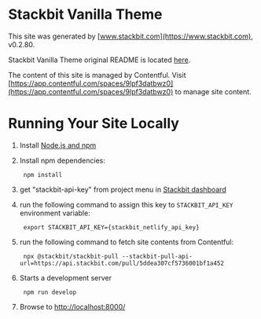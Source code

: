 # Stackbit Vanilla Theme

This site was generated by [www.stackbit.com](https://www.stackbit.com), v0.2.80.

Stackbit Vanilla Theme original README is located [here](./README.theme.md).

The content of this site is managed by Contentful. Visit [https://app.contentful.com/spaces/9lpf3datbwz0](https://app.contentful.com/spaces/9lpf3datbwz0) to manage site content.

# Running Your Site Locally

1. Install [Node.js and npm](https://nodejs.org/en/)

1. Install npm dependencies:

        npm install

1. get "stackbit-api-key" from project menu in [Stackbit dashboard](https://app.stackbit.com/dashboard)

1. run the following command to assign this key to `STACKBIT_API_KEY` environment variable:

        export STACKBIT_API_KEY={stackbit_netlify_api_key}

1. run the following command to fetch site contents from Contentful:

        npx @stackbit/stackbit-pull --stackbit-pull-api-url=https://api.stackbit.com/pull/5ddea307cf5736001bf1a452

1. Starts a development server

        npm run develop

1. Browse to [http://localhost:8000/](http://localhost:8000/)
